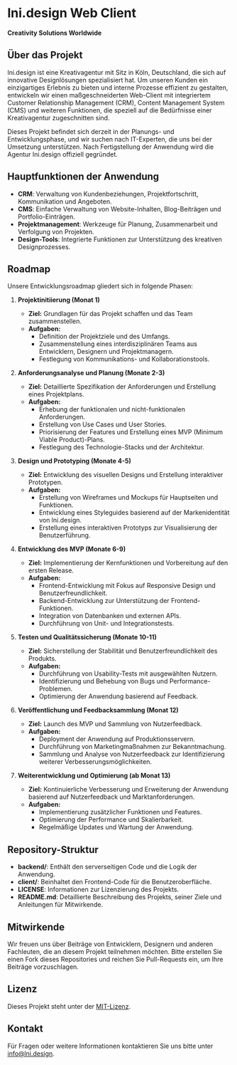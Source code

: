 # lni.design Web Client

**Creativity Solutions Worldwide**

## Über das Projekt

lni.design ist eine Kreativagentur mit Sitz in Köln, Deutschland, die sich auf innovative Designlösungen spezialisiert hat. Um unseren Kunden ein einzigartiges Erlebnis zu bieten und interne Prozesse effizient zu gestalten, entwickeln wir einen maßgeschneiderten Web-Client mit integriertem Customer Relationship Management (CRM), Content Management System (CMS) und weiteren Funktionen, die speziell auf die Bedürfnisse einer Kreativagentur zugeschnitten sind.

Dieses Projekt befindet sich derzeit in der Planungs- und Entwicklungsphase, und wir suchen nach IT-Experten, die uns bei der Umsetzung unterstützen. Nach Fertigstellung der Anwendung wird die Agentur lni.design offiziell gegründet.

## Hauptfunktionen der Anwendung

- **CRM**: Verwaltung von Kundenbeziehungen, Projektfortschritt, Kommunikation und Angeboten.
- **CMS**: Einfache Verwaltung von Website-Inhalten, Blog-Beiträgen und Portfolio-Einträgen.
- **Projektmanagement**: Werkzeuge für Planung, Zusammenarbeit und Verfolgung von Projekten.
- **Design-Tools**: Integrierte Funktionen zur Unterstützung des kreativen Designprozesses.

## Roadmap

Unsere Entwicklungsroadmap gliedert sich in folgende Phasen:

1. **Projektinitiierung (Monat 1)**
   - **Ziel:** Grundlagen für das Projekt schaffen und das Team zusammenstellen.
   - **Aufgaben:**
     - Definition der Projektziele und des Umfangs.
     - Zusammenstellung eines interdisziplinären Teams aus Entwicklern, Designern und Projektmanagern.
     - Festlegung von Kommunikations- und Kollaborationstools.

2. **Anforderungsanalyse und Planung (Monate 2-3)**
   - **Ziel:** Detaillierte Spezifikation der Anforderungen und Erstellung eines Projektplans.
   - **Aufgaben:**
     - Erhebung der funktionalen und nicht-funktionalen Anforderungen.
     - Erstellung von Use Cases und User Stories.
     - Priorisierung der Features und Erstellung eines MVP (Minimum Viable Product)-Plans.
     - Festlegung des Technologie-Stacks und der Architektur.

3. **Design und Prototyping (Monate 4-5)**
   - **Ziel:** Entwicklung des visuellen Designs und Erstellung interaktiver Prototypen.
   - **Aufgaben:**
     - Erstellung von Wireframes und Mockups für Hauptseiten und Funktionen.
     - Entwicklung eines Styleguides basierend auf der Markenidentität von lni.design.
     - Erstellung eines interaktiven Prototyps zur Visualisierung der Benutzerführung.

4. **Entwicklung des MVP (Monate 6-9)**
   - **Ziel:** Implementierung der Kernfunktionen und Vorbereitung auf den ersten Release.
   - **Aufgaben:**
     - Frontend-Entwicklung mit Fokus auf Responsive Design und Benutzerfreundlichkeit.
     - Backend-Entwicklung zur Unterstützung der Frontend-Funktionen.
     - Integration von Datenbanken und externen APIs.
     - Durchführung von Unit- und Integrationstests.

5. **Testen und Qualitätssicherung (Monate 10-11)**
   - **Ziel:** Sicherstellung der Stabilität und Benutzerfreundlichkeit des Produkts.
   - **Aufgaben:**
     - Durchführung von Usability-Tests mit ausgewählten Nutzern.
     - Identifizierung und Behebung von Bugs und Performance-Problemen.
     - Optimierung der Anwendung basierend auf Feedback.

6. **Veröffentlichung und Feedbacksammlung (Monat 12)**
   - **Ziel:** Launch des MVP und Sammlung von Nutzerfeedback.
   - **Aufgaben:**
     - Deployment der Anwendung auf Produktionsservern.
     - Durchführung von Marketingmaßnahmen zur Bekanntmachung.
     - Sammlung und Analyse von Nutzerfeedback zur Identifizierung weiterer Verbesserungsmöglichkeiten.

7. **Weiterentwicklung und Optimierung (ab Monat 13)**
   - **Ziel:** Kontinuierliche Verbesserung und Erweiterung der Anwendung basierend auf Nutzerfeedback und Marktanforderungen.
   - **Aufgaben:**
     - Implementierung zusätzlicher Funktionen und Features.
     - Optimierung der Performance und Skalierbarkeit.
     - Regelmäßige Updates und Wartung der Anwendung.

## Repository-Struktur

- **backend/**: Enthält den serverseitigen Code und die Logik der Anwendung.
- **client/**: Beinhaltet den Frontend-Code für die Benutzeroberfläche.
- **LICENSE**: Informationen zur Lizenzierung des Projekts.
- **README.md**: Detaillierte Beschreibung des Projekts, seiner Ziele und Anleitungen für Mitwirkende.

## Mitwirkende

Wir freuen uns über Beiträge von Entwicklern, Designern und anderen Fachleuten, die an diesem Projekt teilnehmen möchten. Bitte erstellen Sie einen Fork dieses Repositories und reichen Sie Pull-Requests ein, um Ihre Beiträge vorzuschlagen.

## Lizenz

Dieses Projekt steht unter der [MIT-Lizenz](LICENSE).

## Kontakt

Für Fragen oder weitere Informationen kontaktieren Sie uns bitte unter [info@lni.design](mailto:info@lni.design).
